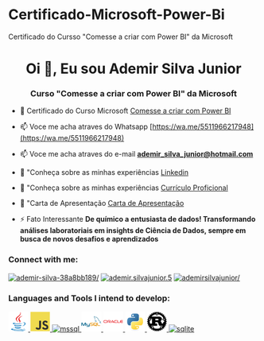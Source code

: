# Certificado-Microsoft-Power-Bi
Certificado do Cursso "Comesse a criar com Power BI" da Microsoft

<h1 align="center">Oi 👋, Eu sou Ademir Silva Junior</h1>
<h3 align="center">Curso "Comesse a criar com Power BI" da Microsoft</h3>

- 🔭 Certificado do Curso Microsoft [Comesse a criar com Power BI](https://drive.google.com/file/d/1MQXxj4o_wy17MgUFUoF25ceFUTPOlSEj/view?usp=drive_link)

- 📫 Voce me acha atraves do Whatsapp [https://wa.me/5511966217948](https://wa.me/5511966217948)

- 📫 Voce me acha atraves do e-mail **ademir_silva_junior@hotmail.com**

- 📄 "Conheça sobre as minhas experiências [Linkedin](https://www.linkedin.com/in/ademir-silva-38a8bb189/)
- 📄 "Conheça sobre as minhas experiências [Currículo Proficional](https://drive.google.com/file/d/1VapOB5GbB_O2l6l7SjHhDKAZElNBRcCH/view?usp=drive_link)
- 📄 "Carta de Apresentação [Carta de Apresentação](https://drive.google.com/file/d/1oqxl99Wgf81XEJJrjeDnY54PNEIxZ0ld/view?usp=drive_link)

- ⚡ Fato Interessante **De químico a entusiasta de dados! Transformando análises laboratoriais em insights de Ciência de Dados, sempre em busca de novos desafios e aprendizados**

<h3 align="left">Connect with me:</h3>
<p align="left">
<a href="https://linkedin.com/in/ademir-silva-38a8bb189/" target="blank"><img align="center" src="https://raw.githubusercontent.com/rahuldkjain/github-profile-readme-generator/master/src/images/icons/Social/linked-in-alt.svg" alt="ademir-silva-38a8bb189/" height="30" width="40" /></a>
<a href="https://fb.com/ademir.silvajunior.5" target="blank"><img align="center" src="https://raw.githubusercontent.com/rahuldkjain/github-profile-readme-generator/master/src/images/icons/Social/facebook.svg" alt="ademir.silvajunior.5" height="30" width="40" /></a>
<a href="https://instagram.com/ademirsilvajunior/" target="blank"><img align="center" src="https://raw.githubusercontent.com/rahuldkjain/github-profile-readme-generator/master/src/images/icons/Social/instagram.svg" alt="ademirsilvajunior/" height="30" width="40" /></a>
</p>

<h3 align="left">Languages and Tools I intend to develop:</h3>
<p align="left"> <a href="https://www.java.com" target="_blank" rel="noreferrer"> <img src="https://raw.githubusercontent.com/devicons/devicon/master/icons/java/java-original.svg" alt="java" width="40" height="40"/> </a> <a href="https://developer.mozilla.org/en-US/docs/Web/JavaScript" target="_blank" rel="noreferrer"> <img src="https://raw.githubusercontent.com/devicons/devicon/master/icons/javascript/javascript-original.svg" alt="javascript" width="40" height="40"/> </a> <a href="https://www.microsoft.com/en-us/sql-server" target="_blank" rel="noreferrer"> <img src="https://www.svgrepo.com/show/303229/microsoft-sql-server-logo.svg" alt="mssql" width="40" height="40"/> </a> <a href="https://www.mysql.com/" target="_blank" rel="noreferrer"> <img src="https://raw.githubusercontent.com/devicons/devicon/master/icons/mysql/mysql-original-wordmark.svg" alt="mysql" width="40" height="40"/> </a> <a href="https://www.oracle.com/" target="_blank" rel="noreferrer"> <img src="https://raw.githubusercontent.com/devicons/devicon/master/icons/oracle/oracle-original.svg" alt="oracle" width="40" height="40"/> </a> <a href="https://www.python.org" target="_blank" rel="noreferrer"> <img src="https://raw.githubusercontent.com/devicons/devicon/master/icons/python/python-original.svg" alt="python" width="40" height="40"/> </a> <a href="https://www.rust-lang.org" target="_blank" rel="noreferrer"> <img src="https://raw.githubusercontent.com/devicons/devicon/master/icons/rust/rust-plain.svg" alt="rust" width="40" height="40"/> </a> <a href="https://www.sqlite.org/" target="_blank" rel="noreferrer"> <img src="https://www.vectorlogo.zone/logos/sqlite/sqlite-icon.svg" alt="sqlite" width="40" height="40"/> </a> </p>

<!--
 <img src="https://drive.google.com/file/d/1MQXxj4o_wy17MgUFUoF25ceFUTPOlSEj/view?usp=drive_link" alt="Certificado Digital">
-->
